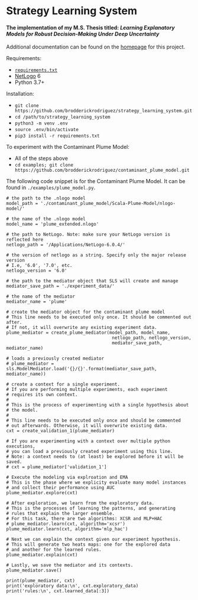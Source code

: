 # Strategy Learning System 
#### The implementation of my M.S. Thesis titled: *Learning Explanatory Models for Robust Decision-Making Under Deep Uncertainty*

Additional documentation can be found on the [homepage](http://brodderick.com/thesis) for this project.

Requirements:
* [`requirements.txt`](https://github.com/brodderickrodriguez/strategy_learning_system/blob/master/requirements.txt)
* [NetLogo](https://ccl.northwestern.edu/netlogo/download.shtml) 6
* Python 3.7+

Installation:
* `git clone https://github.com/brodderickrodriguez/strategy_learning_system.git`
* `cd /path/to/strategy_learning_system`
* `python3 -m venv .env`
* `source .env/bin/activate`
* `pip3 install -r requirements.txt`

To experiment with the Contaminant Plume Model:
* All of the steps above
* `cd examples; git clone https://github.com/brodderickrodriguez/contaminant_plume_model.git`

The following code snippet is for the Contaminant Plume Model. It can be found in `./examples/plume_model.py`.

    # the path to the .nlogo model
	model_path = './contaminant_plume_model/Scala-Plume-Model/nlogo-model/'
	
	# the name of the .nlogo model
	model_name = 'plume_extended.nlogo'

	# the path to NetLogo. Note: make sure your NetLogo version is reflected here
	netlogo_path = '/Applications/NetLogo-6.0.4/'

	# the version of netlogo as a string. Specify only the major release version
	# I.e, '6.0', '7.0', etc.
	netlogo_version = '6.0'

	# the path to the mediator object that SLS will create and manage
	mediator_save_path = './experiment_data/'

	# the name of the mediator
	mediator_name = 'plume'
	
	# create the mediator object for the contaminant plume model
	# This line needs to be executed only once. It should be commented out after.
	# If not, it will overwrite any existing experiment data.
	plume_mediator = create_plume_mediator(model_path, model_name, 
											netlogo_path, netlogo_version, 
											mediator_save_path, mediator_name)

	# loads a previously created mediator
	# plume_mediator = sls.ModelMediator.load('{}/{}'.format(mediator_save_path, mediator_name))

	# create a context for a single experiment.
	# If you are performing multiple experiments, each experiment 
	# requires its own context.
	#
	# This is the process of experimenting with a single hypothesis about
	# the model.
	#
	# This line needs to be executed only once and should be commented
	# out afterwards. Otherwise, it will overwrite existing data. 
	cxt = create_validation_1(plume_mediator)

	# If you are experimenting with a context over multiple python executions,
	# you can load a previously created experiment using this line.
	# Note: a context needs to (at least) be explored before it will be saved.
	# cxt = plume_mediator['validation_1']

	# Execute the modeling via explroation and EMA 
	# This is the phase where we explicity evaluate many model instances 
	# and collect their performance using AUC
	plume_mediator.explore(cxt)

	# After exploration, we learn from the exploratory data. 
	# This is the processes of learning the patterns, and generating 
	# rules that explain the larger ensemble.
	# For this task, there are two algorithms: XCSR and MLP+HAC
	# plume_mediator.learn(cxt, algorithm='xcsr')
	plume_mediator.learn(cxt, algorithm='mlp_hac')

	# Next we can explain the context given our experiment hypothesis.
	# This will generate two heats maps: one for the explored data
	# and another for the learned rules.
	plume_mediator.explain(cxt)

	# Lastly, we save the mediator and its contexts.
	plume_mediator.save()

	print(plume_mediator, cxt)
	print('exploratory data:\n', cxt.exploratory_data)
	print('rules:\n', cxt.learned_data[:3])




